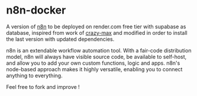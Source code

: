 # n8n-docker

A version of [n8n](https://github.com/n8n-io/n8n) to be deployed on render.com free tier with supabase as database, inspired from work of [crazy-max](https://github.com/crazy-max/docker-n8n) and modified in order to install the last version with updated dependencies.

n8n is an extendable workflow automation tool. With a fair-code distribution model, n8n will always have visible source code, be available to self-host, and allow you to add your own custom functions, logic and apps. n8n's node-based approach makes it highly versatile, enabling you to connect anything to everything.

Feel free to fork and improve ! 
